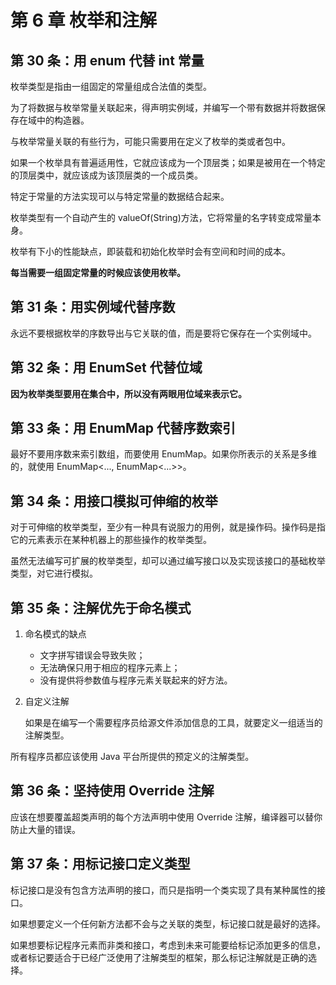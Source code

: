 # 第 6 章 枚举和注解

## 第 30 条：用 enum 代替 int 常量

枚举类型是指由一组固定的常量组成合法值的类型。

为了将数据与枚举常量关联起来，得声明实例域，并编写一个带有数据并将数据保存在域中的构造器。

与枚举常量关联的有些行为，可能只需要用在定义了枚举的类或者包中。

如果一个枚举具有普遍适用性，它就应该成为一个顶层类；如果是被用在一个特定的顶层类中，就应该成为该顶层类的一个成员类。

特定于常量的方法实现可以与特定常量的数据结合起来。

枚举类型有一个自动产生的 valueOf(String)方法，它将常量的名字转变成常量本身。

枚举有下小的性能缺点，即装载和初始化枚举时会有空间和时间的成本。

**每当需要一组固定常量的时候应该使用枚举。**

## 第 31 条：用实例域代替序数

永远不要根据枚举的序数导出与它关联的值，而是要将它保存在一个实例域中。

## 第 32 条：用 EnumSet 代替位域

**因为枚举类型要用在集合中，所以没有两眼用位域来表示它。**

## 第 33 条：用 EnumMap 代替序数索引

最好不要用序数来索引数组，而要使用 EnumMap。如果你所表示的关系是多维的，就使用 EnumMap<..., EnumMap<...>>。

## 第 34 条：用接口模拟可伸缩的枚举

对于可伸缩的枚举类型，至少有一种具有说服力的用例，就是操作码。操作码是指它的元素表示在某种机器上的那些操作的枚举类型。

虽然无法编写可扩展的枚举类型，却可以通过编写接口以及实现该接口的基础枚举类型，对它进行模拟。

## 第 35 条：注解优先于命名模式

1. 命名模式的缺点

    - 文字拼写错误会导致失败；
    - 无法确保只用于相应的程序元素上；
    - 没有提供将参数值与程序元素关联起来的好方法。

2. 自定义注解

    如果是在编写一个需要程序员给源文件添加信息的工具，就要定义一组适当的注解类型。

所有程序员都应该使用 Java 平台所提供的预定义的注解类型。

## 第 36 条：坚持使用 Override 注解

应该在想要覆盖超类声明的每个方法声明中使用 Override 注解，编译器可以替你防止大量的错误。

## 第 37 条：用标记接口定义类型

标记接口是没有包含方法声明的接口，而只是指明一个类实现了具有某种属性的接口。

如果想要定义一个任何新方法都不会与之关联的类型，标记接口就是最好的选择。

如果想要标记程序元素而非类和接口，考虑到未来可能要给标记添加更多的信息，或者标记要适合于已经广泛使用了注解类型的框架，那么标记注解就是正确的选择。
